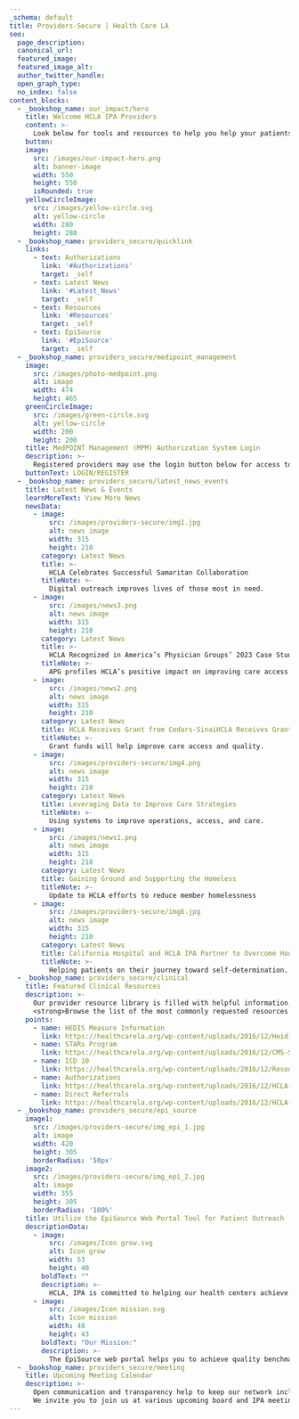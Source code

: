 ```yaml
---
_schema: default
title: Providers-Secure | Health Care LA
seo:
  page_description:
  canonical_url:
  featured_image:
  featured_image_alt:
  author_twitter_handle:
  open_graph_type:
  no_index: false
content_blocks:
  - _bookshop_name: our_impact/hero
    title: Welcome HCLA IPA Providers
    content: >-
      Look below for tools and resources to help you help your patients.
    button:
    image:
      src: /images/our-impact-hero.png
      alt: banner-image
      width: 550
      height: 550
      isRounded: true
    yellowCircleImage:
      src: /images/yellow-circle.svg
      alt: yellow-circle
      width: 280
      height: 280
  - _bookshop_name: providers_secure/quicklink
    links:
      - text: Authorizations
        link: '#Authorizations'
        target: _self
      - text: Latest News
        link: '#Latest_News'
        target: _self
      - text: Resources
        link: '#Resources'
        target: _self
      - text: EpiSource
        link: '#EpiSource'
        target: _self
  - _bookshop_name: providers_secure/medipoint_management
    image:
      src: /images/photo-medpoint.png
      alt: image
      width: 474
      height: 465
    greenCircleImage:
      src: /images/green-circle.svg
      alt: yellow-circle
      width: 200
      height: 200
    title: MedPOINT Management (MPM) Authorization System Login
    description: >-
      Registered providers may use the login button below for access to our Provider Portal System, courtesy of our management company, MPM. Non-registered providers may use the “Register” button below to submit a request for system access or contact MedPoint Management’s Network Management Department at 818-702-0100.
    buttonText: LOGIN/REGISTER
  - _bookshop_name: providers_secure/latest_news_events
    title: Latest News & Events
    learnMoreText: View More News
    newsData:
      - image:
          src: /images/providers-secure/img1.jpg
          alt: news image
          width: 315
          height: 210
        category: Latest News
        title: >-
          HCLA Celebrates Successful Samaritan Collaboration
        titleNote: >-
          Digital outreach improves lives of those most in need.
      - image:
          src: /images/news3.png
          alt: news image
          width: 315
          height: 210
        category: Latest News
        title: >-
          HCLA Recognized in America’s Physician Groups’ 2023 Case Studies in Excellence
        titleNote: >-
          APG profiles HCLA’s positive impact on improving care access
      - image:
          src: /images/news2.png
          alt: news image
          width: 315
          height: 210
        category: Latest News
        title: HCLA Receives Grant from Cedars-SinaiHCLA Receives Grant from Cedars-Sinai
        titleNote: >-
          Grant funds will help improve care access and quality.
      - image:
          src: /images/providers-secure/img4.png
          alt: news image
          width: 315
          height: 210
        category: Latest News
        title: Leveraging Data to Improve Care Strategies
        titleNote: >-
          Using systems to improve operations, access, and care.
      - image:
          src: /images/news1.png
          alt: news image
          width: 315
          height: 210
        category: Latest News
        title: Gaining Ground and Supporting the Homeless
        titleNote: >-
          Update to HCLA efforts to reduce member homelessness
      - image:
          src: /images/providers-secure/img6.jpg
          alt: news image
          width: 315
          height: 210
        category: Latest News
        title: California Hospital and HCLA IPA Partner to Overcome Housing Barriers
        titleNote: >-
          Helping patients on their journey toward self-determination.
  - _bookshop_name: providers_secure/clinical
    title: Featured Clinical Resources
    description: >-
      Our provider resource library is filled with helpful information, forms and educational materials—including health plan specific and required forms. Many library categories, like Clinical Practice Protocols, and Health Educational Materials feature content geared towards illness prevention and wellness. This content is designed to supplement the quality preventive care you provide patients every day.<br/><br/>
      <strong>Browse the list of the most commonly requested resources to the left, or <a class="text-blue" href="/resource-provider">Click Here</a> to enter the full Resource Center.</strong>
    points:
      - name: HEDIS Measure Information
        link: https://healthcarela.org/wp-content/uploads/2016/12/Heidis-Tip-Sheet-Flyer-_2-pages.pdf
      - name: STARs Program
        link: https://healthcarela.org/wp-content/uploads/2016/12/CMS-STARS-Rating-System-Overview-3.doc
      - name: ICD 10
        link: https://healthcarela.org/wp-content/uploads/2016/12/Resources-ICD101.docx
      - name: Authorizations
        link: https://healthcarela.org/wp-content/uploads/2016/12/HCLA-Full-Auth-Requests-Form.doc
      - name: Direct Referrals
        link: https://healthcarela.org/wp-content/uploads/2016/12/HCLA-Direct-Referral-Form.doc
  - _bookshop_name: providers_secure/epi_source
    image1:
      src: /images/providers-secure/img_epi_1.jpg
      alt: image
      width: 420
      height: 305
      borderRadius: '50px'
    image2:
      src: /images/providers-secure/img_epi_2.jpg
      alt: image
      width: 355
      height: 305
      borderRadius: '100%'
    title: Utilize the EpiSource Web Portal Tool for Patient Outreach
    descriptionData:
      - image:
          src: /images/Icon grow.svg
          alt: Icon grow
          width: 53
          height: 40
        boldText: ""
        description: >-
          HCLA, IPA is committed to helping our health centers achieve HEDIS quality benchmarks, and engaging with our EpiSource web portal is an excellent way to start. The portal provides HEDIS performance information by selected line of business. Data on the portal will be refreshed quarterly and provides summary IPA level and individual clinic level data for analysis and member outreach purposes. Once you log in, a user guide is available on the site.
      - image:
          src: /images/Icon mission.svg
          alt: Icon mission
          width: 48
          height: 43
        boldText: "Our Mission:"
        description: >-
          The EpiSource web portal helps you to achieve quality benchmarks required by health plans. By meeting these benchmarks health centers may benefit from additional incentives provided by the IPA and certain health plans.
  - _bookshop_name: providers_secure/meeting
    title: Upcoming Meeting Calendar
    description: >-
      Open communication and transparency help to keep our network inclusive and connected.
      We invite you to join us at various upcoming board and IPA meetings, and to be an active voice in the HCLA IPA family.
---
```

